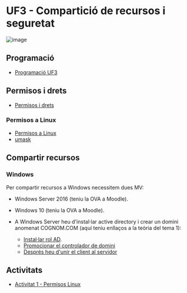 # UF3 - Compartició de recursos i seguretat

![image](https://github.com/XaSaFa/MP04/assets/110727546/1dcee92e-e0ca-46a9-9115-3c300955b547)

## Programació

- [Programació UF3](programacio.md)

## Permisos i drets

- [Permisos i drets](permisos_i_drets.md)

### Permisos a Linux
- [Permisos a Linux](permisos_linux.md)
- [umask](umask.md)

## Compartir recursos

### Windows

Per compartir recursos a Windows necessitem dues MV:
- Windows Server 2016 (teniu la OVA a Moodle).
- Windows 10 (teniu la OVA a Moodle).

- A Windows Server heu d'instal·lar active directory i crear un domini anomenat COGNOM.COM (aquí teniu enllaços a la teòria del tema 1):
  - [Instal·lar rol AD](https://github.com/XaSaFa/MP04/blob/main/uf1/instalar_domini.md).
  - [Promocionar el controlador de domini](https://github.com/XaSaFa/MP04/blob/main/uf1/instalar_domini2.md)
  - [Després heu d'unir el client al servidor](https://github.com/XaSaFa/MP04/blob/main/uf1/conectar_client_a_domini.md)


## Activitats

- [Activitat 1 - Permisos Linux](activitat1.md)
  
